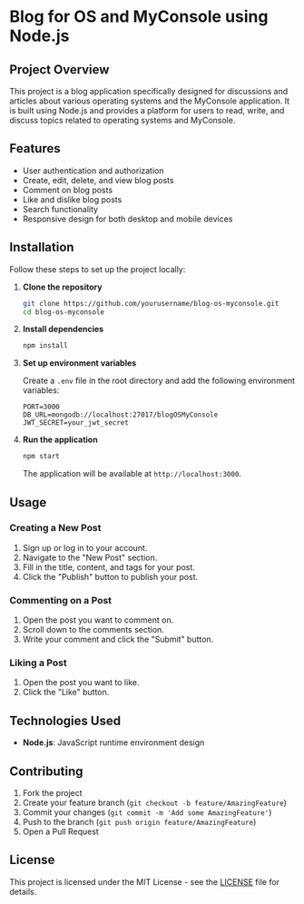 # Blog for OS and MyConsole using Node.js

## Project Overview

This project is a blog application specifically designed for discussions and articles about various operating systems and the MyConsole application. It is built using Node.js and provides a platform for users to read, write, and discuss topics related to operating systems and MyConsole.

## Features

- User authentication and authorization
- Create, edit, delete, and view blog posts
- Comment on blog posts
- Like and dislike blog posts
- Search functionality
- Responsive design for both desktop and mobile devices

## Installation

Follow these steps to set up the project locally:

1. **Clone the repository**
    ```sh
    git clone https://github.com/yourusername/blog-os-myconsole.git
    cd blog-os-myconsole
    ```

2. **Install dependencies**
    ```sh
    npm install
    ```

3. **Set up environment variables**

    Create a `.env` file in the root directory and add the following environment variables:
    ```
    PORT=3000
    DB_URL=mongodb://localhost:27017/blogOSMyConsole
    JWT_SECRET=your_jwt_secret
    ```

4. **Run the application**
    ```sh
    npm start
    ```

    The application will be available at `http://localhost:3000`.

## Usage

### Creating a New Post

1. Sign up or log in to your account.
2. Navigate to the "New Post" section.
3. Fill in the title, content, and tags for your post.
4. Click the "Publish" button to publish your post.

### Commenting on a Post

1. Open the post you want to comment on.
2. Scroll down to the comments section.
3. Write your comment and click the "Submit" button.

### Liking a Post

1. Open the post you want to like.
2. Click the "Like" button.

## Technologies Used

- **Node.js**: JavaScript runtime environment
design



## Contributing

1. Fork the project
2. Create your feature branch (`git checkout -b feature/AmazingFeature`)
3. Commit your changes (`git commit -m 'Add some AmazingFeature'`)
4. Push to the branch (`git push origin feature/AmazingFeature`)
5. Open a Pull Request

## License

This project is licensed under the MIT License - see the [LICENSE](LICENSE) file for details.

